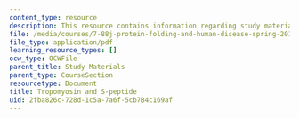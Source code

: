 ```yaml
---
content_type: resource
description: This resource contains information regarding study materials.
file: /media/courses/7-88j-protein-folding-and-human-disease-spring-2015/2fba826c728d1c5a7a6f5cb784c169af_MIT7_88JS15_Tropomyosin.pdf
file_type: application/pdf
learning_resource_types: []
ocw_type: OCWFile
parent_title: Study Materials
parent_type: CourseSection
resourcetype: Document
title: Tropomyosin and S-peptide
uid: 2fba826c-728d-1c5a-7a6f-5cb784c169af
---
```

